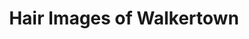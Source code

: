 ---
title: "Hair Images of Walkertown"
url: /walkertown/hair-images-of-walkertown/
shop: Friseur
---